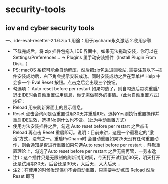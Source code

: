 # security-tools
## iov and cyber security tools 

一、ide-eval-resetter-2.1.6.zip
1.用途：用于pycharm永久激活
2.使用步骤
* 下载完成后，将 zip 插件包拖入 IDE 界面中。如果无法拖动安装，你可以在Settings/Preferences... -> Plugins 里手动安装插件（Install Plugin From Disk...）
* PS: macOS 系统可能会自动解压，然后把zip包丢进回收站, 需要注意以下~插件安装成功后，右下角会提示安装成功。同时安装成功之后在菜单栏  Help  中会多一个  Eval Reset 按钮。点击之后会出现三个按钮。
* 勾选项： Auto reset before per restart 如果勾选了，则自勾选后每次重启/退出IDE时会自动重置试用信息，你无需做额外的事情。（此为自动重置方式）按钮：
* Reload 用来刷新界面上的显示信息。
* Reset 点击会询问是否重置试用30天并重启IDE。选择Yes则执行重置操作并重启IDE生效，选择No则什么也不做。（此为手动重置方式）
* 使用方法安装插件之后，勾选  Auto reset before per restart  之后点击 Reload 再点击  Reset 重启即可。说明：目前来讲，这是一个最稳定的“激活”方式，没有之一。重启PyCharm时 会自动重置如果25天没有任何重置动作，则会通知是否进行重置如果勾选Auto reset before per restart ，静默重置理论上，勾选了Auto reset before per restart 之后无需再管，一劳永逸
* 注1：这个插件只是无限制的刷新试用时间，今天打开试用期30天，明天打开还是试用期30天，后台还是30天，大后天... 大大后天...
* 注2：在使用的时候发现偶尔不会自动重置，只需要手动点击    Reload 然后  Reset 即可
